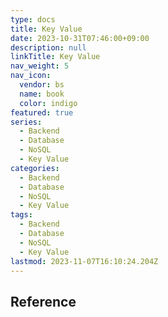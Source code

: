 ```yaml
---
type: docs
title: Key Value
date: 2023-10-31T07:46:00+09:00
description: null
linkTitle: Key Value
nav_weight: 5
nav_icon:
  vendor: bs
  name: book
  color: indigo
featured: true
series:
  - Backend
  - Database
  - NoSQL
  - Key Value
categories:
  - Backend
  - Database
  - NoSQL
  - Key Value
tags:
  - Backend
  - Database
  - NoSQL
  - Key Value
lastmod: 2023-11-07T16:10:24.204Z
---
```


## Reference
